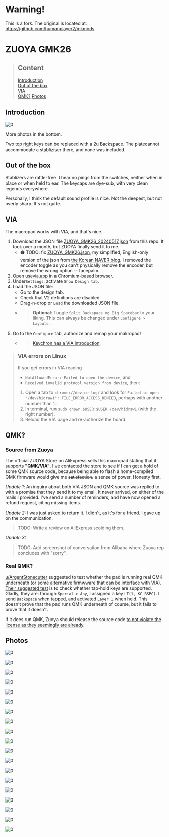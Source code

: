 # Warning!
This is a fork. The original is located at: https://github.com/humanplayer2/mkmods

# ZUOYA GMK26

> ## Content
> [Introduction](#introduction)  
> [Out of the box](#out-of-the-box)  
> [VIA](#via)  
> [QMK?](#qmk?)
> [Photos](#photos)


## Introduction


![0](images/0.jpg)

More photos in the bottom.

Two top right keys can be replaced with a 2u Backspace. The platecannot accommodate a stabliziser there, and none was included.

## Out of the box
Stablizers are rattle-free. I hear no pings from the switches, neither when in place or when held to ear. The keycaps are dye-sub, with very clean legends everywhere.

Personally, I think the default sound profile is nice. Not the deepest, but not overly sharp. It's not quite.

## VIA
The macropad works with VIA, and that's nice.

1. Download the JSON file [ZUOYA_GMK26_20240517.json](ZUOYA_GMK26_20240517.json) from this repo. It took over a month, but ZUOYA finally send it to me. 
    - 🟠 TODO: fix [ZUOYA_GMK26.json](ZUOYA_GMK26.json), my simplified, English-only version of the json from [the Korean NAVER blog](https://blog.naver.com/PostView.naver?blogId=thrufunlife&logNo=223557922108&noTrackingCode=true). I removed the encoder toggle as you can't physically remove the encoder, but remove the wrong option -- facepalm.
2. Open [usevia.app](http://usevia.app) in a Chromium-based browser.
3. Under`Settings`, activate `Show Design tab`.
4. Load the JSON file:
    - Go to the design tab.
    - Check that V2 definitions are disabled.
    - Drag-n-drop or `Load` the downloaded JSON file.
    - > **Optional**: Toggle `Split Backspace og Big Spacebar` to your liking. This can always be changed under `Configure > Layouts`.
5. Go to the `Configure` tab, authorize and remap your makropad!
    - > [Keychron has a VIA introduction](https://www.keychron.com/blogs/archived/how-to-use-via-to-program-your-keyboard).



> ### VIA errors on Linux
> If you get errors in VIA reading
> - `NotAllowedError: Failed to open the device`, and
> - `Received invalid protocol version from device`, then:
> 1. Open a tab to `chrome://device-log/` and look for `Failed to open '/dev/hidraw1': FILE_ERROR_ACCESS_DENIED`, perhaps with another number than `1`.
> 2. In terminal, run `sudo chown $USER:$USER /dev/hidraw1` (with the right number).
> 3. Reload the VIA page and re-authorize the board.

## QMK?

### Source from Zuoya

The official ZUOYA Store on AliExpress sells this macropad stating that it supports **"QMK/VIA"**. I've contacted the store to see if I can get a hold of some QMK source code, because being able to flash a home-compiled QMK firmware would give me ~~satisfaction.~~ a sense of power. Honesty first. 

_Update 1_:
 An inquiry about both VIA JSON and QMK source was replied to with a promise that they send it to my email. It never arrived, on either of the mails I provided. I've send a number of reminders, and have now opened a refund request, citing missing items. 

_Update 2:_
I was just asked to return it. I didn't, as it's for a friend. I gave up on the communication.

> TODO: Write a review on AliExpress scolding them.

_Update 3:_
> TODO: Add screenshot of conversation from Alibaba where Zuoya rep concludes with "sorry".

### Real QMK?

[u/ArgentStonecutter](https://www.reddit.com/user/ArgentStonecutter/) suggested to test whether the pad is running real QMK underneath (or some alternative firmwware that can be interface with VIA). [Their suggested test](https://www.reddit.com/r/BudgetKeebs/comments/1gd85lo/comment/lu0u5hz/) is to check whether tap-hold keys are supported. Gladly, they are: through `Special > Any`, I assigned a key `LT(1, KC_BSPC)`. I send `Backspace` when tapped, and activated `Layer 1` when held. This doesn't prove that the pad runs QMK underneath of course, but it fails to prove that it doesn't.

If it does run QMK, Zuoya should release the source code [to not violate the license as they seemingly are already](https://github.com/qmk/qmk_firmware/issues/24085).


## Photos

![0](images/0.jpg)

![0](images/1.jpg)

![0](images/2.jpg)

![0](images/3.jpg)

![0](images/4.jpg)

![0](images/5.jpg)

![0](images/6.jpg)

![0](images/7.jpg)

![0](images/8.jpg)

![0](images/9.jpg)

![0](images/10.jpg)

![0](images/11.jpg)

![0](images/12.jpg)

![0](images/13.jpg)

![0](images/14.jpg)

![0](images/15.jpg)

![0](images/16.jpg)

![0](images/17.jpg)

![0](images/18.jpg)

